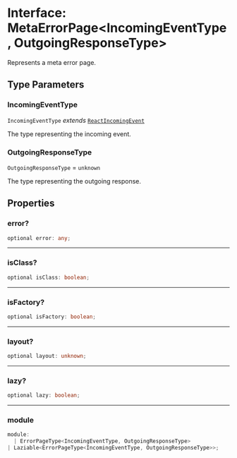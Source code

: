 # Interface: MetaErrorPage\<IncomingEventType, OutgoingResponseType\>

Represents a meta error page.

## Type Parameters

### IncomingEventType

`IncomingEventType` *extends* [`ReactIncomingEvent`](../type-aliases/ReactIncomingEvent.md)

The type representing the incoming event.

### OutgoingResponseType

`OutgoingResponseType` = `unknown`

The type representing the outgoing response.

## Properties

### error?

```ts
optional error: any;
```

***

### isClass?

```ts
optional isClass: boolean;
```

***

### isFactory?

```ts
optional isFactory: boolean;
```

***

### layout?

```ts
optional layout: unknown;
```

***

### lazy?

```ts
optional lazy: boolean;
```

***

### module

```ts
module: 
  | ErrorPageType<IncomingEventType, OutgoingResponseType>
| Laziable<ErrorPageType<IncomingEventType, OutgoingResponseType>>;
```
